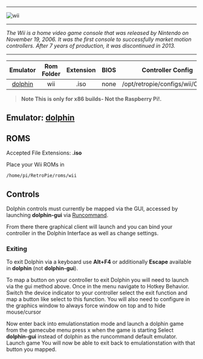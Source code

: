 ***
![wii](https://cloud.githubusercontent.com/assets/10035308/18609217/13ac9b3a-7cba-11e6-990b-bf983afafbbc.png)
***
_The Wii is a home video game console that was released by Nintendo on November 19, 2006. It was the first console to successfully market motion controllers. After 7 years of production, it was discontinued in 2013._
***

| Emulator | Rom Folder | Extension | BIOS |  Controller Config |
| :---: | :---: | :---: | :---: | :---: |
| [dolphin](https://github.com/dolphin-emu/dolphin.git) | wii  | .iso | none | /opt/retropie/configs/wii/Config |

> **Note This is only for x86 builds- Not the Raspberry Pi!.**

## Emulator: [dolphin](https://github.com/dolphin-emu/dolphin.git)

## ROMS

Accepted File Extensions: **.iso**

Place your Wii ROMs in
```
/home/pi/RetroPie/roms/wii
```
## Controls

Dolphin controls must currently be mapped via the GUI, accessed by launching **dolphin-gui** via [Runcommand](Runcommand).

From there there graphical client will launch and you can bind your controller in the Dolphin Interface as well as change settings.

### Exiting

To exit Dolphin via a keyboard use **Alt+F4** or additionally **Escape** available in **dolphin** (not **dolphin-gui**).

To map a button on your controller to exit Dolphin you will need to launch via the gui method above. 
Once in the menu navigate to Hotkey Behavior.  
Switch the device indicator to your controller
select the exit function and map a button like select to this function.
You will also need to configure in the graphics window to always force window on top and to hide mouse/cursor

Now enter back into emulationstation mode and launch a dolphin game from the gamecube menu
press x when the game is starting
Select **dolphin-gui** instead of dolphin as the runcommand default emulator.
Launch game
You will now be able to exit back to emulationstation with that button you mapped. 
